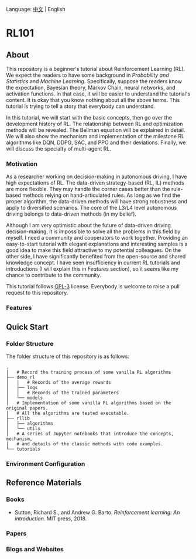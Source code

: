 Language: [中文](./README.md) | English

# RL101

## About

This repository is a beginner's tutorial about Reinforcement Learning (RL). We expect the readers to have some background in *Probability and Statistics* and *Machine Learning*. Specifically, suppose the readers know the expectation, Bayesian theory, Markov Chain, neural networks, and activation functions. In that case, it will be easier to understand the tutorial's content. It is okay that you know nothing about all the above terms. This tutorial is trying to tell a story that everybody can understand.

In this tutorial, we will start with the basic concepts, then go over the development history of RL. The relationship between RL and optimization methods will be revealed. The Bellman equation will be explained in detail. We will also show the mechanism and implementation of the milestone RL algorithms like DQN, DDPG, SAC, and PPO and their deviations. Finally, we will discuss the specialty of multi-agent RL.

### Motivation

As a researcher working on decision-making in autonomous driving, I have high expectations of RL. The data-driven strategy-based (RL, IL) methods are more flexible. They may handle the corner cases better than the rule-based methods relying on hand-articulated rules. As long as we find the proper algorithm, the data-driven methods will have strong robustness and apply to diversified scenarios. The core of the L3/L4 level autonomous driving belongs to data-driven methods (in my belief).

Although I am very optimistic about the future of data-driven driving decision-making, it is impossible to solve all the problems in this field by myself. I need a community and cooperators to work together. Providing an easy-to-start tutorial with elegant explanations and interesting samples is a good idea to make this field attractive to my potential colleagues. On the other side, I have significantly benefited from the open-source and shared knowledge concept. I have seen insufficiency in current RL tutorials and introductions (I will explain this in *Features* section), so it seems like my chance to contribute to the community. 

This tutorial follows [GPL-3](https://choosealicense.com/licenses/gpl-3.0/#) license. Everybody is welcome to raise a pull request to this repository.

### Features

## Quick Start

### Folder Structure

The folder structure of this repository is as follows:

```shell
.
│   # Record the training process of some vanilla RL algorithms
├── demo_rl
│   │   # Records of the average rewards
│   ├── logs
│   │   # Records of the trained parameters
│   └── models
│   # Implementation of some vanilla RL algorithms based on the original papers. 
│   # All the algorithms are tested executable.
├── rllib
│   ├── algorithms
│   └── utils
│   # A series of Jupyter notebooks that introduce the concepts, mechanism, 
│   # and details of the classic methods with code examples.
└── tutorials
```

### Environment Configuration

## Reference Materials

### Books

- Sutton, Richard S., and Andrew G. Barto. *Reinforcement learning: An introduction*. MIT press, 2018.

### Papers

### Blogs and Websites
